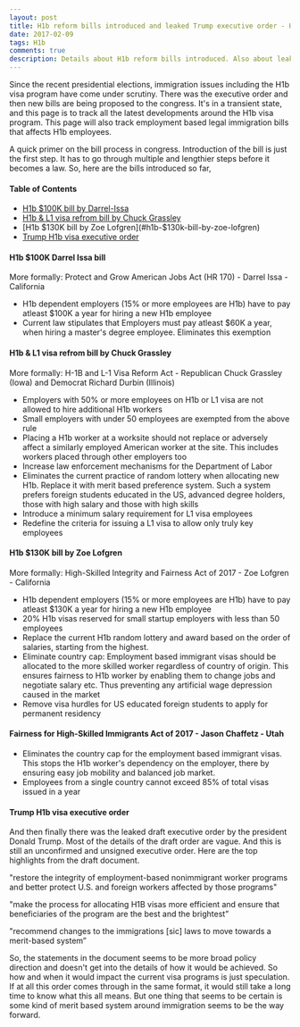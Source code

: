 ```yaml
---
layout: post
title: H1b reform bills introduced and leaked Trump executive order - H1b visa news
date: 2017-02-09
tags: H1b 
comments: true
description: Details about H1b reform bills introduced. Also about leaked Trump executive order. Zoe Lofgren and Chuck Grassley bill details
---
```


Since the recent presidential elections, immigration issues including the H1b visa program have come under scrutiny. 
There was the executive order and then new bills are being proposed to the congress. It's in a transient state, and this page is to track all the latest developments around the H1b visa program.  This page will also track employment based legal immigration bills that affects H1b employees.

A quick primer on the bill process in congress. Introduction of the bill is just the first step. It has to go through multiple and lengthier steps before it becomes a law. So, here are the bills introduced so far,

#### Table of Contents
 - [H1b $100K bill by Darrel-Issa](#h1b-100K-bill-by-darrel-issa)
 - [H1b & L1 visa refrom bill by Chuck Grassley](#h1b--l1-visa-refrom-bill-by-chuck-grassley)
 - [H1b $130K bill by Zoe Lofgren](#h1b-$130k-bill-by-zoe-lofgren)
 - [Trump H1b visa executive order](#trump-h1b-visa-executive-order)
 
 
#### H1b $100K Darrel Issa bill
More formally: Protect and Grow American Jobs Act (HR 170) - Darrel Issa - California

- H1b dependent employers (15% or more employees are H1b) have to pay atleast $100K a year for hiring a new H1b employee
- Current law stipulates that Employers must pay atleast $60K a year, when hiring a master's degree employee. Eliminates this exemption

#### H1b & L1 visa refrom bill by Chuck Grassley
More formally: H-1B and L-1 Visa Reform Act - Republican Chuck Grassley (Iowa) and Democrat Richard Durbin (Illinois)
- Employers with 50% or more employees on H1b or L1 visa are not allowed to hire additional H1b workers
- Small employers with under 50 employees are exempted from the above rule
- Placing a H1b worker at a worksite should not replace or adversely affect a similarly employed American worker at the site. This includes workers placed through other employers too
- Increase law enforcement mechanisms for the Department of Labor
- Eliminates the current practice of random lottery when allocating new H1b. Replace it with merit based preference system. Such a system prefers foreign students educated in the US, advanced degree holders, those with high salary and those with high skills
- Introduce a minimum salary requirement for L1 visa employees
- Redefine the criteria for issuing a L1 visa to allow only truly key employees

#### H1b $130K bill by Zoe Lofgren
More formally: High-Skilled Integrity and Fairness Act of 2017 - Zoe Lofgren - California
- H1b dependent employers (15% or more employees are H1b) have to pay atleast $130K a year for hiring a new H1b employee
- 20% H1b visas reserved for small startup employers with less than 50 employees
- Replace the current H1b random lottery and award based on the order of salaries, starting from the highest. 
- Eliminate country cap: Employment based immigrant visas should be allocated to the more skilled worker regardless of country of origin. This ensures fairness to H1b worker by enabling them to change jobs and negotiate salary etc. Thus preventing any artificial wage depression caused in the market
- Remove visa hurdles for US educated foreign students to apply for permanent residency

#### Fairness for High-Skilled Immigrants Act of 2017 - Jason Chaffetz - Utah
- Eliminates the country cap for the employment based immigrant visas. This stops the H1b worker's dependency on the employer, there by ensuring easy job mobility and balanced job market. 
- Employees from a single country cannot exceed 85% of total visas issued in a year

#### Trump H1b visa executive order
And then finally there was the leaked draft executive order by the president Donald Trump. Most of the details of the draft order are vague. And this is still an unconfirmed and unsigned executive order. Here are the top highlights from the draft document. 
 
 "restore the integrity of employment-based nonimmigrant worker programs and better protect U.S. and foreign workers affected by those programs"
 
 "make the process for allocating H1B visas more efficient and ensure that beneficiaries of the program are the best and the brightest”
 
 "recommend changes to the immigrations [sic] laws to move towards a merit-based system”
 
 So, the statements in the document seems to be more broad policy direction and doesn't get into the details of how it would be achieved. So how and when it would impact the current visa programs is just speculation. If at all this order comes through in the same format, it would still take a long time to know what this all means. But one thing that seems to be certain is some kind of merit based system around immigration seems to be the way forward. 
